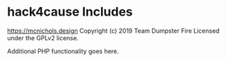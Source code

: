 # hack4cause Includes #
https://mcnichols.design
Copyright (c) 2019 Team Dumpster Fire
Licensed under the GPLv2 license.

Additional PHP functionality goes here.